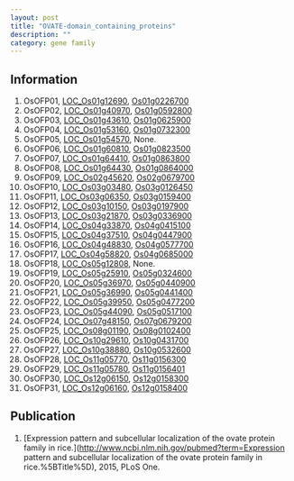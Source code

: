```yaml
---
layout: post
title: "OVATE-domain_containing_proteins"
description: ""
category: gene family
---
```


## Information
1. OsOFP01, [LOC_Os01g12690](http://rice.plantbiology.msu.edu/cgi-bin/ORF_infopage.cgi?orf=LOC_Os01g12690), [Os01g0226700](http://rapdb.dna.affrc.go.jp/viewer/gbrowse_details/irgsp1?name=Os01g0226700)
2. OsOFP02, [LOC_Os01g40970](http://rice.plantbiology.msu.edu/cgi-bin/ORF_infopage.cgi?orf=LOC_Os01g40970), [Os01g0592800](http://rapdb.dna.affrc.go.jp/viewer/gbrowse_details/irgsp1?name=Os01g0592800)
3. OsOFP03, [LOC_Os01g43610](http://rice.plantbiology.msu.edu/cgi-bin/ORF_infopage.cgi?orf=LOC_Os01g43610), [Os01g0625900](http://rapdb.dna.affrc.go.jp/viewer/gbrowse_details/irgsp1?name=Os01g0625900)
4. OsOFP04, [LOC_Os01g53160](http://rice.plantbiology.msu.edu/cgi-bin/ORF_infopage.cgi?orf=LOC_Os01g53160), [Os01g0732300](http://rapdb.dna.affrc.go.jp/viewer/gbrowse_details/irgsp1?name=Os01g0732300)
5. OsOFP05, [LOC_Os01g54570](http://rice.plantbiology.msu.edu/cgi-bin/ORF_infopage.cgi?orf=LOC_Os01g54570), None.
6. OsOFP06, [LOC_Os01g60810](http://rice.plantbiology.msu.edu/cgi-bin/ORF_infopage.cgi?orf=LOC_Os01g60810), [Os01g0823500](http://rapdb.dna.affrc.go.jp/viewer/gbrowse_details/irgsp1?name=Os01g0823500)
7. OsOFP07, [LOC_Os01g64410](http://rice.plantbiology.msu.edu/cgi-bin/ORF_infopage.cgi?orf=LOC_Os01g64410), [Os01g0863800](http://rapdb.dna.affrc.go.jp/viewer/gbrowse_details/irgsp1?name=Os01g0863800)
8. OsOFP08, [LOC_Os01g64430](http://rice.plantbiology.msu.edu/cgi-bin/ORF_infopage.cgi?orf=LOC_Os01g64430), [Os01g0864000](http://rapdb.dna.affrc.go.jp/viewer/gbrowse_details/irgsp1?name=Os01g0864000)
9. OsOFP09, [LOC_Os02g45620](http://rice.plantbiology.msu.edu/cgi-bin/ORF_infopage.cgi?orf=LOC_Os02g45620), [Os02g0679700](http://rapdb.dna.affrc.go.jp/viewer/gbrowse_details/irgsp1?name=Os02g0679700)
10. OsOFP10, [LOC_Os03g03480](http://rice.plantbiology.msu.edu/cgi-bin/ORF_infopage.cgi?orf=LOC_Os03g03480), [Os03g0126450](http://rapdb.dna.affrc.go.jp/viewer/gbrowse_details/irgsp1?name=Os03g0126450)
11. OsOFP11, [LOC_Os03g06350](http://rice.plantbiology.msu.edu/cgi-bin/ORF_infopage.cgi?orf=LOC_Os03g06350), [Os03g0159400](http://rapdb.dna.affrc.go.jp/viewer/gbrowse_details/irgsp1?name=Os03g0159400)
12. OsOFP12, [LOC_Os03g10150](http://rice.plantbiology.msu.edu/cgi-bin/ORF_infopage.cgi?orf=LOC_Os03g10150), [Os03g0197900](http://rapdb.dna.affrc.go.jp/viewer/gbrowse_details/irgsp1?name=Os03g0197900)
13. OsOFP13, [LOC_Os03g21870](http://rice.plantbiology.msu.edu/cgi-bin/ORF_infopage.cgi?orf=LOC_Os03g21870), [Os03g0336900](http://rapdb.dna.affrc.go.jp/viewer/gbrowse_details/irgsp1?name=Os03g0336900)
14. OsOFP14, [LOC_Os04g33870](http://rice.plantbiology.msu.edu/cgi-bin/ORF_infopage.cgi?orf=LOC_Os04g33870), [Os04g0415100](http://rapdb.dna.affrc.go.jp/viewer/gbrowse_details/irgsp1?name=Os04g0415100)
15. OsOFP15, [LOC_Os04g37510](http://rice.plantbiology.msu.edu/cgi-bin/ORF_infopage.cgi?orf=LOC_Os04g37510), [Os04g0447900](http://rapdb.dna.affrc.go.jp/viewer/gbrowse_details/irgsp1?name=Os04g0447900)
16. OsOFP16, [LOC_Os04g48830](http://rice.plantbiology.msu.edu/cgi-bin/ORF_infopage.cgi?orf=LOC_Os04g48830), [Os04g0577700](http://rapdb.dna.affrc.go.jp/viewer/gbrowse_details/irgsp1?name=Os04g0577700)
17. OsOFP17, [LOC_Os04g58820](http://rice.plantbiology.msu.edu/cgi-bin/ORF_infopage.cgi?orf=LOC_Os04g58820), [Os04g0685000](http://rapdb.dna.affrc.go.jp/viewer/gbrowse_details/irgsp1?name=Os04g0685000)
18. OsOFP18, [LOC_Os05g12808](http://rice.plantbiology.msu.edu/cgi-bin/ORF_infopage.cgi?orf=LOC_Os05g12808), None.
19. OsOFP19, [LOC_Os05g25910](http://rice.plantbiology.msu.edu/cgi-bin/ORF_infopage.cgi?orf=LOC_Os05g25910), [Os05g0324600](http://rapdb.dna.affrc.go.jp/viewer/gbrowse_details/irgsp1?name=Os05g0324600)
20. OsOFP20, [LOC_Os05g36970](http://rice.plantbiology.msu.edu/cgi-bin/ORF_infopage.cgi?orf=LOC_Os05g36970), [Os05g0440900](http://rapdb.dna.affrc.go.jp/viewer/gbrowse_details/irgsp1?name=Os05g0440900)
21. OsOFP21, [LOC_Os05g36990](http://rice.plantbiology.msu.edu/cgi-bin/ORF_infopage.cgi?orf=LOC_Os05g36990), [Os05g0441400](http://rapdb.dna.affrc.go.jp/viewer/gbrowse_details/irgsp1?name=Os05g0441400)
22. OsOFP22, [LOC_Os05g39950](http://rice.plantbiology.msu.edu/cgi-bin/ORF_infopage.cgi?orf=LOC_Os05g39950), [Os05g0477200](http://rapdb.dna.affrc.go.jp/viewer/gbrowse_details/irgsp1?name=Os05g0477200)
23. OsOFP23, [LOC_Os05g44090](http://rice.plantbiology.msu.edu/cgi-bin/ORF_infopage.cgi?orf=LOC_Os05g44090), [Os05g0517100](http://rapdb.dna.affrc.go.jp/viewer/gbrowse_details/irgsp1?name=Os05g0517100)
24. OsOFP24, [LOC_Os07g48150](http://rice.plantbiology.msu.edu/cgi-bin/ORF_infopage.cgi?orf=LOC_Os07g48150), [Os07g0679200](http://rapdb.dna.affrc.go.jp/viewer/gbrowse_details/irgsp1?name=Os07g0679200)
25. OsOFP25, [LOC_Os08g01190](http://rice.plantbiology.msu.edu/cgi-bin/ORF_infopage.cgi?orf=LOC_Os08g01190), [Os08g0102400](http://rapdb.dna.affrc.go.jp/viewer/gbrowse_details/irgsp1?name=Os08g0102400)
26. OsOFP26, [LOC_Os10g29610](http://rice.plantbiology.msu.edu/cgi-bin/ORF_infopage.cgi?orf=LOC_Os10g29610), [Os10g0431700](http://rapdb.dna.affrc.go.jp/viewer/gbrowse_details/irgsp1?name=Os10g0431700)
27. OsOFP27, [LOC_Os10g38880](http://rice.plantbiology.msu.edu/cgi-bin/ORF_infopage.cgi?orf=LOC_Os10g38880), [Os10g0532600](http://rapdb.dna.affrc.go.jp/viewer/gbrowse_details/irgsp1?name=Os10g0532600)
28. OsOFP28, [LOC_Os11g05770](http://rice.plantbiology.msu.edu/cgi-bin/ORF_infopage.cgi?orf=LOC_Os11g05770), [Os11g0156300](http://rapdb.dna.affrc.go.jp/viewer/gbrowse_details/irgsp1?name=Os11g0156300)
29. OsOFP29, [LOC_Os11g05780](http://rice.plantbiology.msu.edu/cgi-bin/ORF_infopage.cgi?orf=LOC_Os11g05780), [Os11g0156401](http://rapdb.dna.affrc.go.jp/viewer/gbrowse_details/irgsp1?name=Os11g0156401)
30. OsOFP30, [LOC_Os12g06150](http://rice.plantbiology.msu.edu/cgi-bin/ORF_infopage.cgi?orf=LOC_Os12g06150), [Os12g0158300](http://rapdb.dna.affrc.go.jp/viewer/gbrowse_details/irgsp1?name=Os12g0158300)
31. OsOFP31, [LOC_Os12g06160](http://rice.plantbiology.msu.edu/cgi-bin/ORF_infopage.cgi?orf=LOC_Os12g06160), [Os12g0158400](http://rapdb.dna.affrc.go.jp/viewer/gbrowse_details/irgsp1?name=Os12g0158400)

## Publication
1. [Expression pattern and subcellular localization of the ovate protein family in rice.](http://www.ncbi.nlm.nih.gov/pubmed?term=Expression pattern and subcellular localization of the ovate protein family in rice.%5BTitle%5D), 2015, PLoS One.


